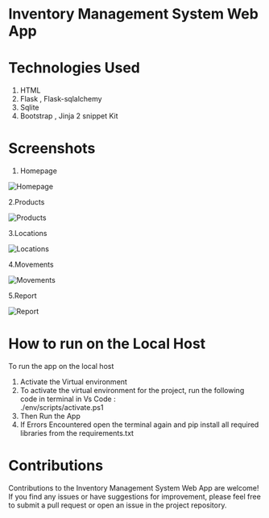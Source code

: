 # Inventory Management System Web App

# Technologies Used

1) HTML     
2) Flask , Flask-sqlalchemy       
3) Sqlite                        
4) Bootstrap , Jinja 2 snippet Kit      

# Screenshots 

1. Homepage

![Homepage](https://github.com/Agrawalyash1041/IMS-Inventory-Management-System/assets/111517167/00b56026-2d75-410c-8b99-0a25a12a9503)


2.Products

![Products](https://github.com/Agrawalyash1041/IMS-Inventory-Management-System/assets/111517167/304f932a-bf2d-4620-8400-435b1ee645a4)

3.Locations

![Locations](https://github.com/Agrawalyash1041/IMS-Inventory-Management-System/assets/111517167/16892b63-97a2-42c1-9dce-44416482b44c)

4.Movements

![Movements](https://github.com/Agrawalyash1041/IMS-Inventory-Management-System/assets/111517167/e3a9ba30-3cea-4148-8a67-0929ad38cc83)


5.Report

![Report](https://github.com/Agrawalyash1041/IMS-Inventory-Management-System/assets/111517167/4c27da0e-f936-4404-9fc4-00f364c2ff5c)



# How to run on the Local Host 

To run the app on the local host 
1) Activate the Virtual environment 
2) To activate the virtual environment for the project, run the following code in terminal in Vs Code :       
         ./env/scripts/activate.ps1 
4) Then Run the App
5) If Errors Encountered open the terminal again and pip install all required libraries from the requirements.txt

# Contributions
Contributions to the Inventory Management System Web App are welcome! 
If you find any issues or have suggestions for improvement, please feel free to submit a pull request or open an issue in the project repository.




























 
